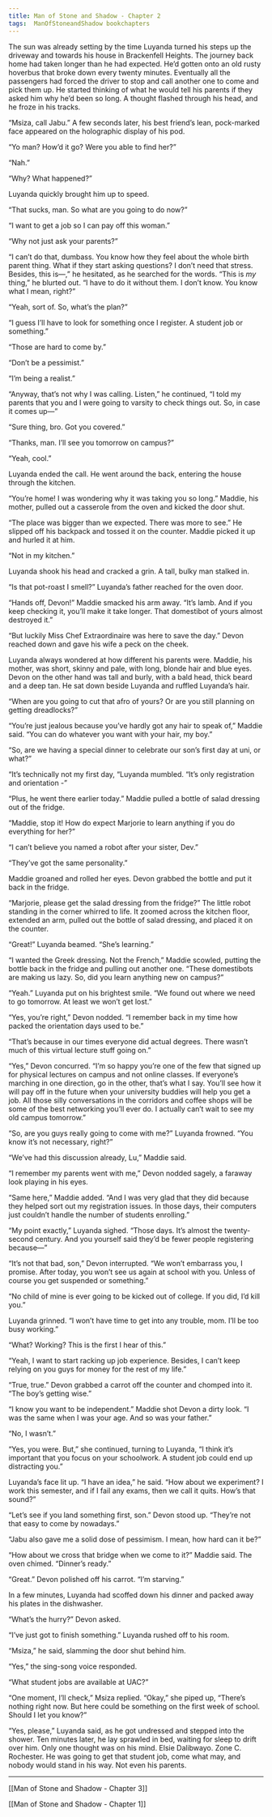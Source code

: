 ```yaml
---
title: Man of Stone and Shadow - Chapter 2
tags:  ManOfStoneandShadow bookchapters
---
```


The sun was already setting by the time Luyanda turned his steps up the driveway and towards his house in Brackenfell Heights. The journey back home had taken longer than he had expected. He’d gotten onto an old rusty hoverbus that broke down every twenty minutes. Eventually all the passengers had forced the driver to stop and call another one to come and pick them up. He started thinking of what he would tell his parents if they asked him why he’d been so long. A thought flashed through his head, and he froze in his tracks.

“Msiza, call Jabu.” A few seconds later, his best friend’s lean, pock-marked face appeared on the holographic display of his pod.

“Yo man? How’d it go? Were you able to find her?”

“Nah.”

“Why? What happened?”

 Luyanda quickly brought him up to speed.

“That sucks, man. So what are you going to do now?”

“I want to get a job so I can pay off this woman.”

“Why not just ask your parents?”

“I can’t do that, dumbass. You know how they feel about the whole birth parent thing. What if they start asking questions? I don’t need that stress. Besides, this is—,” he hesitated, as he searched for the words. “This is _my_ thing,” he blurted out. “I have to do it without them. I don’t know. You know what I mean, right?”

“Yeah, sort of. So, what’s the plan?”

“I guess I’ll have to look for something once I register. A student job or something.”

“Those are hard to come by.”

“Don’t be a pessimist.”

“I’m being a realist.”

“Anyway, that’s not why I was calling. Listen,” he continued, “I told my parents that you and I were going to varsity to check things out. So, in case it comes up—”

“Sure thing, bro. Got you covered.”

“Thanks, man. I’ll see you tomorrow on campus?”

“Yeah, cool.”

Luyanda ended the call. He went around the back, entering the house through the kitchen.

“You’re home! I was wondering why it was taking you so long.” Maddie, his mother, pulled out a casserole from the oven and kicked the door shut.

“The place was bigger than we expected. There was more to see.” He slipped off his backpack and tossed it on the counter. Maddie picked it up and hurled it at him.

“Not in my kitchen.”

Luyanda shook his head and cracked a grin. A tall, bulky man stalked in.

“Is that pot-roast I smell?” Luyanda’s father reached for the oven door.

“Hands off, Devon!” Maddie smacked his arm away. “It’s lamb. And if you keep checking it, you’ll make it take longer. That domestibot of yours almost destroyed it.”

“But luckily Miss Chef Extraordinaire was here to save the day.” Devon reached down and gave his wife a peck on the cheek.

Luyanda always wondered at how different his parents were. Maddie, his mother, was short, skinny and pale, with long, blonde hair and blue eyes. Devon on the other hand was tall and burly, with a bald head, thick beard and a deep tan. He sat down beside Luyanda and ruffled Luyanda’s hair.

“When are you going to cut that afro of yours? Or are you still planning on getting dreadlocks?”

“You’re just jealous because you’ve hardly got any hair to speak of,” Maddie said. “You can do whatever you want with your hair, my boy.”

“So, are we having a special dinner to celebrate our son’s first day at uni, or what?”

“It’s technically not my first day, “Luyanda mumbled. “It’s only registration and orientation -”

“Plus, he went there earlier today.” Maddie pulled a bottle of salad dressing out of the fridge.

“Maddie, stop it! How do expect Marjorie to learn anything if you do everything for her?”

“I can’t believe you named a robot after your sister, Dev.”

“They’ve got the same personality.”

Maddie groaned and rolled her eyes. Devon grabbed the bottle and put it back in the fridge.

“Marjorie, please get the salad dressing from the fridge?” The little robot standing in the corner whirred to life. It zoomed across the kitchen floor, extended an arm, pulled out the bottle of salad dressing, and placed it on the counter.

“Great!” Luyanda beamed. “She’s learning.”

“I wanted the Greek dressing. Not the French,” Maddie scowled, putting the bottle back in the fridge and pulling out another one. “These domestibots are making us lazy. So, did you learn anything new on campus?”

“Yeah.” Luyanda put on his brightest smile. “We found out where we need to go tomorrow. At least we won’t get lost.”

“Yes, you’re right,” Devon nodded. “I remember back in my time how packed the orientation days used to be.”

“That’s because in our times everyone did actual degrees. There wasn’t much of this virtual lecture stuff going on.”

“Yes,” Devon concurred. “I’m so happy you’re one of the few that signed up for physical lectures on campus and not online classes. If everyone’s marching in one direction, go in the other, that’s what I say. You’ll see how it will pay off in the future when your university buddies will help you get a job. All those silly conversations in the corridors and coffee shops will be some of the best networking you’ll ever do. I actually can’t wait to see my old campus tomorrow.”

“So, are you guys really going to come with me?” Luyanda frowned. “You know it’s not necessary, right?”

“We’ve had this discussion already, Lu,” Maddie said.

“I remember my parents went with me,” Devon nodded sagely, a faraway look playing in his eyes.

“Same here,” Maddie added. “And I was very glad that they did because they helped sort out my registration issues. In those days, their computers just couldn’t handle the number of students enrolling.”

“My point exactly,” Luyanda sighed. “Those days. It’s almost the twenty-second century. And you yourself said they’d be fewer people registering because—”

“It’s not that bad, son,” Devon interrupted. “We won’t embarrass you, I promise. After today, you won’t see us again at school with you. Unless of course you get suspended or something.”

“No child of mine is ever going to be kicked out of college. If you did, I’d kill you.”

Luyanda grinned. “I won’t have time to get into any trouble, mom. I’ll be too busy working.”

“What? Working? This is the first I hear of this.”

“Yeah, I want to start racking up job experience. Besides, I can’t keep relying on you guys for money for the rest of my life.”

“True, true.” Devon grabbed a carrot off the counter and chomped into it. “The boy’s getting wise.”

“I know you want to be independent.” Maddie shot Devon a dirty look. “I was the same when I was your age. And so was your father.”

“No, I wasn’t.”

“Yes, you were. But,” she continued, turning to Luyanda, “I think it’s important that you focus on your schoolwork. A student job could end up distracting you.”

Luyanda’s face lit up. “I have an idea,” he said. “How about we experiment? I work this semester, and if I fail any exams, then we call it quits. How’s that sound?”

“Let’s see if you land something first, son.” Devon stood up. “They’re not that easy to come by nowadays.”

“Jabu also gave me a solid dose of pessimism. I mean, how hard can it be?”

“How about we cross that bridge when we come to it?” Maddie said. The oven chimed. “Dinner’s ready.”

“Great.” Devon polished off his carrot. “I’m starving.”

In a few minutes, Luyanda had scoffed down his dinner and packed away his plates in the dishwasher.

“What’s the hurry?” Devon asked.

“I’ve just got to finish something.” Luyanda rushed off to his room.

“Msiza,” he said, slamming the door shut behind him.

“Yes,” the sing-song voice responded.

“What student jobs are available at UAC?”

“One moment, I’ll check,” Msiza replied. “Okay,” she piped up, “There’s nothing right now. But here could be something on the first week of school. Should I let you know?”

“Yes, please,” Luyanda said, as he got undressed and stepped into the shower. Ten minutes later, he lay sprawled in bed, waiting for sleep to drift over him. Only one thought was on his mind. Elsie Dalibwayo. Zone C. Rochester. He was going to get that student job, come what may, and nobody would stand in his way. Not even his parents.

---

[[Man of Stone and Shadow - Chapter 3]]

[[Man of Stone and Shadow - Chapter 1]]